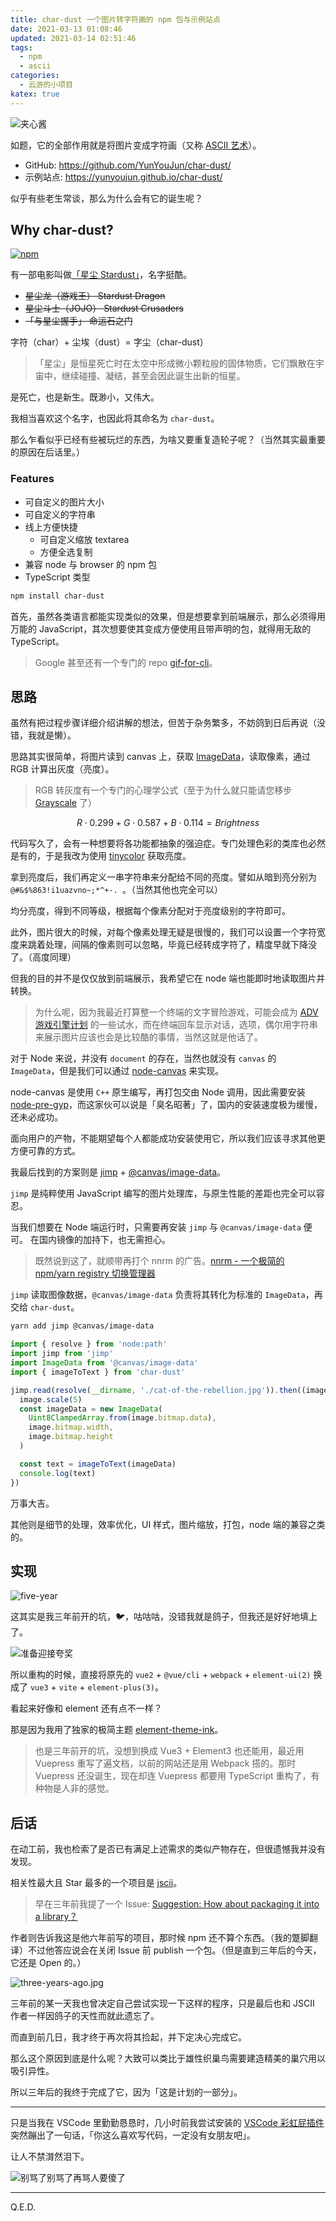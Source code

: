 ```yaml
---
title: char-dust 一个图片转字符画的 npm 包与示例站点
date: 2021-03-13 01:08:46
updated: 2021-03-14 02:51:46
tags:
  - npm
  - ascii
categories:
  - 云游的小项目
katex: true
---
```


![夹心酱](https://r2.yunyoujun.cn/images/char-dust-jashin.jpg)

如题，它的全部作用就是将图片变成字符画（又称 [ASCII 艺术](https://zh.wikipedia.org/wiki/ASCII%E8%89%BA%E6%9C%AF)）。

- GitHub: <https://github.com/YunYouJun/char-dust/>
- 示例站点: <https://yunyoujun.github.io/char-dust/>

似乎有些老生常谈，那么为什么会有它的诞生呢？

<!-- more -->

## Why char-dust?

[![npm](https://img.shields.io/npm/v/char-dust)](http://npmjs.com/package/char-dust)

有一部电影叫做[「星尘 Stardust」](https://movie.douban.com/subject/1867335/)，名字挺酷。

- ~~星尘龙（游戏王） Stardust Dragon~~
- ~~星尘斗士（JOJO） Stardust Crusaders~~
- ~~「与星尘握手」 命运石之门~~

字符（char）+ 尘埃（dust）= 字尘（char-dust）

> 「星尘」是恒星死亡时在太空中形成微小颗粒般的固体物质，它们飘散在宇宙中，继续碰撞、凝结，甚至会因此诞生出新的恒星。

是死亡，也是新生。既渺小，又伟大。

我相当喜欢这个名字，也因此将其命名为 `char-dust`。

那么乍看似乎已经有些被玩烂的东西，为啥又要重复造轮子呢？（当然其实最重要的原因在后话里。）

### Features

- 可自定义的图片大小
- 可自定义的字符串
- 线上方便快捷
  - 可自定义缩放 textarea
  - 方便全选复制
- 兼容 node 与 browser 的 npm 包
- TypeScript 类型

```bash
npm install char-dust
```

首先，虽然各类语言都能实现类似的效果，但是想要拿到前端展示，那么必须得用万能的 JavaScript，其次想要使其变成方便使用且带声明的包，就得用无敌的 TypeScript。

> Google 甚至还有一个专门的 repo [gif-for-cli](https://github.com/google/gif-for-cli)。

## 思路

虽然有把过程步骤详细介绍讲解的想法，但苦于杂务繁多，不妨鸽到日后再说（没错，我就是懒）。

思路其实很简单，将图片读到 canvas 上，获取 [ImageData](https://developer.mozilla.org/zh-CN/docs/Web/API/ImageData)，读取像素，通过 RGB 计算出灰度（亮度）。

> RGB 转灰度有一个专门的心理学公式（至于为什么就只能请您移步 [Grayscale](https://en.wikipedia.org/wiki/Grayscale) 了）

$$ R \cdot 0.299 + G \cdot 0.587 + B \cdot 0.114 = Brightness $$

代码写久了，会有一种想要将各功能都抽象的强迫症。专门处理色彩的类库也必然是有的，于是我改为使用 [tinycolor](https://github.com/scttcper/tinycolor) 获取亮度。

拿到亮度后，我们再定义一串字符串来分配给不同的亮度。譬如从暗到亮分别为 `@#&$%863!i1uazvno~;*^+-. `。（当然其他也完全可以）

均分亮度，得到不同等级，根据每个像素分配对于亮度级别的字符即可。

此外，图片很大的时候，对每个像素处理无疑是很慢的，我们可以设置一个字符宽度来跳着处理，间隔的像素则可以忽略，毕竟已经转成字符了，精度早就下降没了。（高度同理）

但我的目的并不是仅仅放到前端展示，我希望它在 node 端也能即时地读取图片并转换。

> 为什么呢，因为我最近打算整一个终端的文字冒险游戏，可能会成为 [ADV 游戏引擎计划](https://www.yunyoujun.cn/posts/make-an-avg-engine/) 的一些试水，而在终端回车显示对话，选项，偶尔用字符串来展示图片应该也会是比较酷的事情，当然这就是他话了。

对于 Node 来说，并没有 `document` 的存在，当然也就没有 `canvas` 的 `ImageData`，但是我们可以通过 [node-canvas](https://github.com/Automattic/node-canvas) 来实现。

node-canvas 是使用 `C++` 原生编写，再打包交由 Node 调用，因此需要安装 [node-pre-gyp](https://www.npmjs.com/package/node-pre-gyp)，而这家伙可以说是「臭名昭著」了，国内的安装速度极为缓慢，还未必成功。

面向用户的产物，不能期望每个人都能成功安装使用它，所以我们应该寻求其他更方便可靠的方式。

我最后找到的方案则是 [jimp](https://github.com/oliver-moran/jimp) + [@canvas/image-data](https://github.com/node-gfx/image-data)。

`jimp` 是纯粹使用 JavaScript 编写的图片处理库，与原生性能的差距也完全可以容忍。

当我们想要在 Node 端运行时，只需要再安装 `jimp` 与 `@canvas/image-data` 便可。
在国内镜像的加持下，也无需担心。

> 既然说到这了，就顺带再打个 nnrm 的广告。[nnrm - 一个极简的 npm/yarn registry 切换管理器](https://www.yunyoujun.cn/posts/nnrm-new-nrm/)

`jimp` 读取图像数据，`@canvas/image-data` 负责将其转化为标准的 `ImageData`，再交给 `char-dust`。

```bash
yarn add jimp @canvas/image-data
```

```typescript
import { resolve } from 'node:path'
import jimp from 'jimp'
import ImageData from '@canvas/image-data'
import { imageToText } from 'char-dust'

jimp.read(resolve(__dirname, './cat-of-the-rebellion.jpg')).then((image) => {
  image.scale(5)
  const imageData = new ImageData(
    Uint8ClampedArray.from(image.bitmap.data),
    image.bitmap.width,
    image.bitmap.height
  )

  const text = imageToText(imageData)
  console.log(text)
})
```

万事大吉。

其他则是细节的处理，效率优化，UI 样式，图片缩放，打包，node 端的兼容之类的。

## 实现

![five-year](https://cdn.yunyoujun.cn/img/meme/five-year.gif)

这其实是我三年前开的坑，🐦，咕咕咕，没错我就是鸽子，但我还是好好地填上了。

![准备迎接夸奖](https://r2.yunyoujun.cn/images/ready-for-compliments.jpg)

所以重构的时候，直接将原先的 `vue2` + `@vue/cli` + `webpack` + `element-ui(2)` 换成了 `vue3` + `vite` + `element-plus(3)`。

看起来好像和 element 还有点不一样？

那是因为我用了独家的极简主题 [element-theme-ink](https://github.com/YunYouJun/element-theme-ink)。

> 也是三年前开的坑，没想到换成 Vue3 + Element3 也还能用，最近用 Vuepress 重写了遍文档，以前的网站还是用 Webpack 搭的。那时 Vuepress 还没诞生，现在却连 Vuepress 都要用 TypeScript 重构了，有种物是人非的感觉。

## 后话

在动工前，我也检索了是否已有满足上述需求的类似产物存在，但很遗憾我并没有发现。

相关性最大且 Star 最多的一个项目是 [jscii](https://github.com/EnotionZ/jscii/issues/9)。

> 早在三年前我提了一个 Issue: [Suggestion: How about packaging it into a library？](https://github.com/EnotionZ/jscii/issues/9)

作者则告诉我这是他六年前写的项目，那时候 npm 还不算个东西。（我的蹩脚翻译）不过他答应说会在关闭 Issue 前 publish 一个包。（但是直到三年后的今天，它还是 Open 的。）

![three-years-ago.jpg](https://i.loli.net/2021/03/13/aqnJHGFcERipIWs.jpg)

三年前的某一天我也曾决定自己尝试实现一下这样的程序，只是最后也和 JSCII 作者一样因鸽子的天性而就此遗忘了。

而直到前几日，我才终于再次将其捡起，并下定决心完成它。

那么这个原因到底是什么呢？大致可以类比于雄性织巢鸟需要建造精美的巢穴用以吸引异性。

所以三年后的我终于完成了它，因为「这是计划的一部分」。

---

只是当我在 VSCode 里勤勤恳恳时，几小时前我尝试安装的 [VSCode 彩虹屁插件](https://github.com/SaekiRaku/vscode-rainbow-fart) 突然蹦出了一句话，「你这么喜欢写代码，一定没有女朋友吧」。

让人不禁潸然泪下。

![别骂了别骂了再骂人要傻了](https://r2.yunyoujun.cn/images/dont-scold-me.jpg)

---

Q.E.D.
